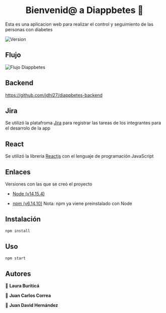 <h1 align="center">Bienvenid@ a Diappbetes 👋</h1>

Esta es una aplicacion web para realizar el control y seguimiento de las personas con diabetes

<p>
  <img alt="Version" src="https://img.shields.io/badge/version-0.0-blue.svg?cacheSeconds=2592000" />
</p>

## Flujo

<p>
  <img alt="Flujo Diappbetes" src="https://jdhl27.github.io/Portafolio/images/flow-diappbetes.jpeg" />
</p>

## Backend
https://github.com/jdhl27/diappbetes-backend

## Jira
Se utilizó la platafroma [Jira](https://equipo2703.atlassian.net/jira/software/projects/DIAPP/boards/1) para registrar las tareas de los integrantes para el desarrolo de la app

## React
Se utilizó la libreria [Reactjs](https://es.reactjs.org/) con el lenguaje de programación JavaScript

## Enlaces
Versiones con las que se creó el proyecto

- [Node (v14.15.4)](https://nodejs.org/es/download/releases/)

- [npm (v6.14.10)](https://www.npmjs.com/) Nota: npm ya viene preinstalado con Node
## Instalación

```sh
npm install
```

## Uso
```sh
npm start
```

## Autores

👤 **Laura Buriticá**

👤 **Juan Carlos Correa**

👤 **Juan David Hernández**

